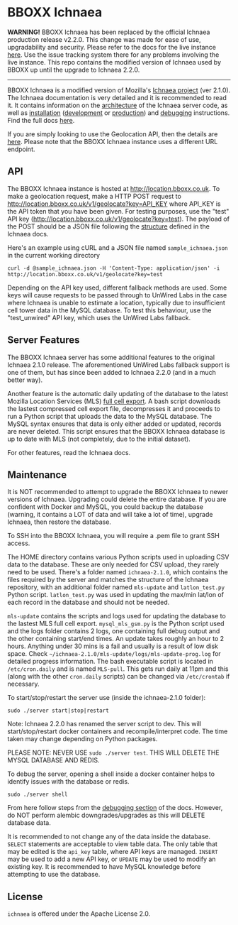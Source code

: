 # BBOXX Ichnaea

**WARNING!**
BBOXX Ichnaea has been replaced by the official Ichnaea production release v2.2.0. This change was made for ease of use, upgradability and security. Please refer to the docs for the live instance [here](https://github.com/BBOXX/StumblerLib). Use the issue tracking system there for any problems involving the live instance. This repo contains the modified version of Ichnaea used by BBOXX up until the upgrade to Ichnaea 2.2.0.
***

BBOXX Ichnaea is a modified version of Mozilla's [Ichnaea project](https://github.com/mozilla/ichnaea) (ver 2.1.0). The Ichnaea documentation is very detailed and it is recommended to read it. It contains information on the [architecture](https://mozilla.github.io/ichnaea/install/architecture.html) of the Ichnaea server code, as well as [installation](https://mozilla.github.io/ichnaea/install/index.html) ([development](https://mozilla.github.io/ichnaea/install/devel.html) or [production](https://mozilla.github.io/ichnaea/install/deploy.html)) and [debugging](https://mozilla.github.io/ichnaea/install/debug.html) instructions. Find the full docs [here](https://mozilla.github.io/ichnaea/).

If you are simply looking to use the Geolocation API, then the details are [here](https://mozilla.github.io/ichnaea/api/geolocate.html). Please note that the BBOXX Ichnaea instance uses a different URL endpoint.

## API
The BBOXX Ichnaea instance is hosted at http://location.bboxx.co.uk. To make a geolocation request, make a HTTP POST request to http://location.bboxx.co.uk/v1/geolocate?key=API_KEY where API_KEY is the API token that you have been given. For testing purposes, use the "test" API key (http://location.bboxx.co.uk/v1/geolocate?key=test). The payload of the POST should be a JSON file following the [structure](https://mozilla.github.io/ichnaea/api/geolocate.html) defined in the Ichnaea docs.

Here's an example using cURL and a JSON file named `sample_ichnaea.json` in the current working directory
```
curl -d @sample_ichnaea.json -H 'Content-Type: application/json' -i http://location.bboxx.co.uk/v1/geolocate?key=test

```
Depending on the API key used, different fallback methods are used. Some keys will cause requests to be passed through to UnWired Labs in the case where Ichnaea is unable to estimate a location, typically due to insufficient cell tower data in the MySQL database. To test this behaviour, use the "test_unwired" API key, which uses the UnWired Labs fallback.

## Server Features
The BBOXX Ichnaea server has some additional features to the original Ichnaea 2.1.0 release. The aforementioned UnWired Labs fallback support is one of them, but has since been added to Ichnaea 2.2.0 (and in a much better way). 

Another feature is the automatic daily updating of the database to the latest Mozilla Location Services (MLS) [full cell export](https://location.services.mozilla.com/downloads). A bash script downloads the lastest compressed cell export file, decompresses it and proceeds to run a Python script that uploads the data to the MySQL database. The MySQL syntax ensures that data is only either added or updated, records are never deleted. This script ensures that the BBOXX Ichnaea database is up to date with MLS (not completely, due to the initial dataset).

For other features, read the Ichnaea docs.

## Maintenance
It is NOT recommended to attempt to upgrade the BBOXX Ichnaea to newer versions of Ichnaea. Upgrading could delete the entire database. If you are confident with Docker and MySQL, you could backup the database (warning, it contains a LOT of data and will take a lot of time), upgrade Ichnaea, then restore the database.

To SSH into the BBOXX Ichnaea, you will require a .pem file to grant SSH access.

The HOME directory contains various Python scripts used in uploading CSV data to the database. These are only needed for CSV upload, they rarely need to be used.
There's a folder named `ichnaea-2.1.0`, which contains the files required by the server and matches the structure of the Ichnaea repository, with an additional folder named `mls-update` and `latlon_test.py` Python script. `latlon_test.py` was used in updating the max/min lat/lon of each record in the database and should not be needed.

`mls-update` contains the scripts and logs used for updating the database to the lastest MLS full cell export. `mysql_mls_gsm.py` is the Python script used and the logs folder contains 2 logs, one containing full debug output and the other containing start/end times. An update takes roughly an hour to 2 hours. Anything under 30 mins is a fail and usually is a result of low disk space. Check `~/ichnaea-2.1.0/mls-update/logs/mls-update-prog.log` for detailed progress information.
The bash executable script is located in `/etc/cron.daily` and is named `MLS-pull`. This gets run daily at 11pm and this (along with the other `cron.daily` scripts) can be changed via `/etc/crontab` if necessary.

To start/stop/restart the server use (inside the ichnaea-2.1.0 folder):
```
sudo ./server start|stop|restart
```
Note: Ichnaea 2.2.0 has renamed the server script to dev.
This will start/stop/restart docker containers and recompile/interpret code. The time taken may change depending on Python packages.

PLEASE NOTE:
NEVER USE `sudo ./server test`. THIS WILL DELETE THE MYSQL DATABASE AND REDIS.

To debug the server, opening a shell inside a docker container helps to identify issues with the database or redis.
```
sudo ./server shell
```
From here follow steps from the [debugging section](https://mozilla.github.io/ichnaea/install/debug.html) of the docs. However, do NOT perform alembic downgrades/upgrades as this will DELETE database data.


It is recommended to not change any of the data inside the database. `SELECT` statements are acceptable to view table data. The only table that may be edited is the `api_key` table, where API keys are managed. `INSERT` may be used to add a new API key, or `UPDATE` may be used to modify an existing key. It is recommended to have MySQL knowledge before attempting to use the database.


## License

``ichnaea`` is offered under the Apache License 2.0.

